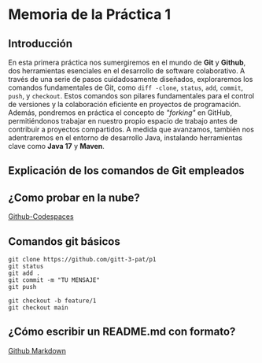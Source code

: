 
# Memoria de la Práctica 1
## Introducción

En esta primera práctica nos sumergiremos en el mundo de **Git** y **Github**, dos herramientas esenciales en el desarrollo de software colaborativo. A través de una serie de pasos cuidadosamente diseñados, exploraremos los comandos fundamentales de Git, como `diff -clone`, `status`, `add`, `commit`, `push`, y `checkout`. Estos comandos son pilares fundamentales para el control de versiones y la colaboración eficiente en proyectos de programación. Además, pondremos en práctica el concepto de *"forking"* en GitHub, permitiéndonos trabajar en nuestro propio espacio de trabajo antes de contribuir a proyectos compartidos. A medida que avanzamos, también nos adentraremos en el entorno de desarrollo Java, instalando herramientas clave como **Java 17** y **Maven**. 


## Explicación de los comandos de Git empleados 


## ¿Como probar en la nube?

[Github-Codespaces](https://github.com/features/codespaces)

## Comandos git básicos

```
git clone https://github.com/gitt-3-pat/p1
git status
git add .
git commit -m "TU MENSAJE"
git push

git checkout -b feature/1
git checkout main
```

## ¿Cómo escribir un README.md con formato?

[Github Markdown](https://docs.github.com/es/get-started/writing-on-github/getting-started-with-writing-and-formatting-on-github/basic-writing-and-formatting-syntax)
